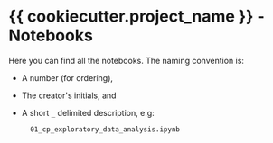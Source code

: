 # {{ cookiecutter.project_name }} - Notebooks

Here you can find all the notebooks. The naming convention is:
* A number (for ordering),
* The creator's initials, and
* A short `_` delimited description, e.g:

        01_cp_exploratory_data_analysis.ipynb